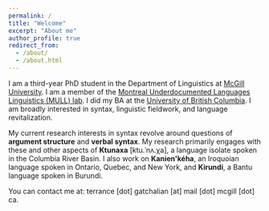 ```yaml
---
permalink: /
title: "Welcome"
excerpt: "About me"
author_profile: true
redirect_from: 
  - /about/
  - /about.html
---
```


I am a third-year PhD student in the Department of Linguistics at [McGill University](https://www.mcgill.ca/linguistics/). I am a member of the [Montreal Underdocumented Languages Linguistics (MULL) lab](https://mull-lab.org/). I did my BA at the [University of British Columbia](https://linguistics.ubc.ca/). I am broadly interested in syntax, linguistic fieldwork, and language revitalization. 

My current research interests in syntax revolve around questions of **argument structure** and **verbal syntax**. My research primarily engages with these and other aspects of **Ktunaxa** \[ktu.ˈnʌ.χa], a language isolate spoken in the Columbia River Basin. I also work on **Kanien'kéha**, an Iroquoian language spoken in Ontario, Quebec, and New York, and **Kirundi**, a Bantu language spoken in Burundi.

You can contact me at: terrance \[dot] gatchalian \[at] mail \[dot] mcgill \[dot] ca.
